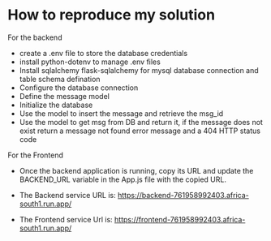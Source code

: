 # How to reproduce my solution

For the backend
- create a .env file to store the database credentials
- install python-dotenv to manage .env files
- Install sqlalchemy flask-sqlalchemy for mysql database connection and table schema defination
- Configure the database connection
- Define the message model
- Initialize the database
- Use the model to insert the message and retrieve the msg_id
- Use the model to get msg from DB and return it, if the message does not exist return a message not found error message and a 404 HTTP status code

For the Frontend
  - Once the backend application is running, copy its URL and update the BACKEND_URL variable in the App.js file with the copied URL.


- The Backend service URL is: https://backend-761958992403.africa-south1.run.app/

- The Frontend service Url is: https://frontend-761958992403.africa-south1.run.app/
